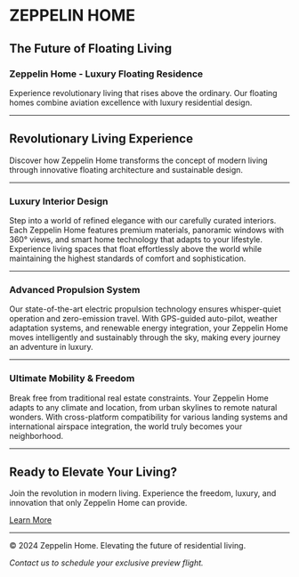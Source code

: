 # ZEPPELIN HOME  
## The Future of Floating Living

### Zeppelin Home - Luxury Floating Residence

Experience revolutionary living that rises above the ordinary. Our floating homes combine aviation excellence with luxury residential design.

---

## Revolutionary Living Experience

Discover how Zeppelin Home transforms the concept of modern living through innovative floating architecture and sustainable design.

---

### Luxury Interior Design

Step into a world of refined elegance with our carefully curated interiors. Each Zeppelin Home features premium materials, panoramic windows with 360° views, and smart home technology that adapts to your lifestyle. Experience living spaces that float effortlessly above the world while maintaining the highest standards of comfort and sophistication.

---

### Advanced Propulsion System

Our state-of-the-art electric propulsion technology ensures whisper-quiet operation and zero-emission travel. With GPS-guided auto-pilot, weather adaptation systems, and renewable energy integration, your Zeppelin Home moves intelligently and sustainably through the sky, making every journey an adventure in luxury.

---

### Ultimate Mobility & Freedom

Break free from traditional real estate constraints. Your Zeppelin Home adapts to any climate and location, from urban skylines to remote natural wonders. With cross-platform compatibility for various landing systems and international airspace integration, the world truly becomes your neighborhood.

---

## Ready to Elevate Your Living?

Join the revolution in modern living. Experience the freedom, luxury, and innovation that only Zeppelin Home can provide.

[Learn More](#)

---

© 2024 Zeppelin Home. Elevating the future of residential living.

*Contact us to schedule your exclusive preview flight.*